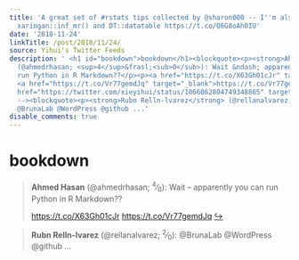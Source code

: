 ```yaml
---
title: 'A great set of #rstats tips collected by @sharon000 -- I''m also a fan of
  xaringan::inf_mr() and DT::datatable https://t.co/Q6G8oAh0IU'
date: '2018-11-24'
linkTitle: /post/2018/11/24/
source: Yihui's Twitter Feeds
description: ' <h1 id="bookdown">bookdown</h1><blockquote><p><strong>Ahmed Hasan</strong>
  (@ahmedrhasan; <sup>4</sup>&frasl;<sub>0</sub>): Wait &ndash; apparently you can
  run Python in R Markdown??</p><p><a href="https://t.co/X63Gh01cJr" target="_blank">https://t.co/X63Gh01cJr</a>
  <a href="https://t.co/Vr77gemdJq" target="_blank">https://t.co/Vr77gemdJq</a> <a
  href="https://twitter.com/xieyihui/status/1066062804749348865" target="_blank">&#8618;</a></p></blockquote><!--
  --><blockquote><p><strong>Rubn Relln-lvarez</strong> (@rellanalvarez; <sup>2</sup>&frasl;<sub>0</sub>):
  @BrunaLab @WordPress @github ...'
disable_comments: true
---
```

 <h1 id="bookdown">bookdown</h1><blockquote><p><strong>Ahmed Hasan</strong> (@ahmedrhasan; <sup>4</sup>&frasl;<sub>0</sub>): Wait &ndash; apparently you can run Python in R Markdown??</p><p><a href="https://t.co/X63Gh01cJr" target="_blank">https://t.co/X63Gh01cJr</a> <a href="https://t.co/Vr77gemdJq" target="_blank">https://t.co/Vr77gemdJq</a> <a href="https://twitter.com/xieyihui/status/1066062804749348865" target="_blank">&#8618;</a></p></blockquote><!-- --><blockquote><p><strong>Rubn Relln-lvarez</strong> (@rellanalvarez; <sup>2</sup>&frasl;<sub>0</sub>): @BrunaLab @WordPress @github ...